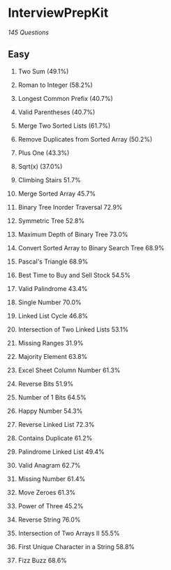 # InterviewPrepKit

*145 Questions*

## Easy

1. Two Sum
(49.1%)
13. Roman to Integer
(58.2%)
14. Longest Common Prefix
(40.7%)

20. Valid Parentheses
(40.7%)

21. Merge Two Sorted Lists
(61.7%)

26. Remove Duplicates from Sorted Array
(50.2%)

66. Plus One
(43.3%)

69. Sqrt(x)
(37.0%)
70. Climbing Stairs
51.7%

88. Merge Sorted Array
45.7%

94. Binary Tree Inorder Traversal
72.9%

101. Symmetric Tree
52.8%

104. Maximum Depth of Binary Tree
73.0%

108. Convert Sorted Array to Binary Search Tree
68.9%

118. Pascal's Triangle
68.9%

121. Best Time to Buy and Sell Stock
54.5%

125. Valid Palindrome
43.4%

136. Single Number
70.0%

141. Linked List Cycle
46.8%

160. Intersection of Two Linked Lists
53.1%
163. Missing Ranges
31.9%

169. Majority Element
63.8%

171. Excel Sheet Column Number
61.3%

190. Reverse Bits
51.9%

191. Number of 1 Bits
64.5%

202. Happy Number
54.3%

206. Reverse Linked List
72.3%

217. Contains Duplicate
61.2%

234. Palindrome Linked List
49.4%

242. Valid Anagram
62.7%

268. Missing Number
61.4%

283. Move Zeroes
61.3%

326. Power of Three
45.2%

344. Reverse String
76.0%

350. Intersection of Two Arrays II
55.5%

387. First Unique Character in a String
58.8%

412. Fizz Buzz
68.6%
